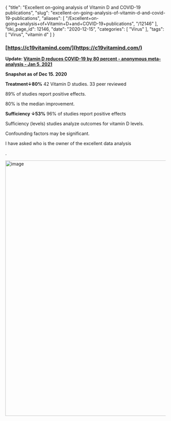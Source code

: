 {
    "title": "Excellent on-going analysis of Vitamin D and COVID-19 publications",
    "slug": "excellent-on-going-analysis-of-vitamin-d-and-covid-19-publications",
    "aliases": [
        "/Excellent+on-going+analysis+of+Vitamin+D+and+COVID-19+publications",
        "/12146"
    ],
    "tiki_page_id": 12146,
    "date": "2020-12-15",
    "categories": [
        "Virus"
    ],
    "tags": [
        "Virus",
        "vitamin d"
    ]
}


### [https://c19vitamind.com/](https://c19vitamind.com/)

 **Update: [Vitamin D reduces COVID-19 by 80 percent - anonymous meta-analysis - Jan 5, 2021](/posts/vitamin-d-reduces-covid-19-by-80-percent-anonymous-meta-analysis)** 

 **Snapshot as of Dec 15. 2020** 

 **Treatment↓80%**  42 Vitamin D studies. 33 peer reviewed

89% of studies report positive effects. 

80% is the median improvement.

 **Sufficiency ↓53%** 96% of studies report positive effects

Sufficiency (levels) studies analyze outcomes for vitamin D levels. 

Confounding factors may be significant.

I have asked who is the owner of the excellent data analysis

.

<img src="https://d378j1rmrlek7x.cloudfront.net/attachments/jpeg/c19vitamind.jpg" alt="image" width="800">